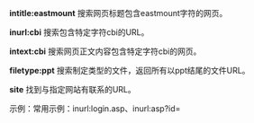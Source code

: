 **intitle:eastmount**
搜索网页标题包含eastmount字符的网页。

**inurl:cbi**
搜索包含特定字符cbi的URL。

**intext:cbi**
搜索网页正文内容包含特定字符cbi的网页。

**filetype:ppt**
搜索制定类型的文件，返回所有以ppt结尾的文件URL。

**site**
找到与指定网站有联系的URL。



示例：常用示例：inurl:login.asp、inurl:asp?id=